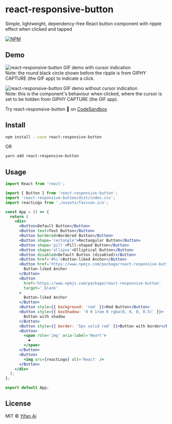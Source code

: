 # react-responsive-button

Simple, lightweight, dependency-free React button component with ripple effect when clicked and tapped

[![NPM](https://img.shields.io/npm/v/react-responsive-button.svg)](https://www.npmjs.com/package/react-responsive-button)

## Demo

![react-responsive-button GIF demo with cursor indication](https://yifanai.s3-ap-southeast-2.amazonaws.com/button/buttons-with-cursor.gif) \
Note: the round black circle shown before the ripple is from GIPHY CAPTURE (the GIF app) to indicate a click.

![react-responsive-button GIF demo without cursor indication](https://yifanai.s3-ap-southeast-2.amazonaws.com/button/buttons-no-cursor.gif) \
Note: this is the component's behaviour when clicked, where the cursor is set to be hidden from GIPHY CAPTURE (the GIF app).

Try react-responsive-button 🚀 on [CodeSandbox](https://codesandbox.io/s/react-responsive-button-nvn2x?file=/src/App.js)

## Install

```bash
npm install --save react-responsive-button
```
OR
```bash
yarn add react-responsive-button
```

## Usage

```jsx
import React from 'react';

import { Button } from 'react-responsive-button';
import 'react-responsive-button/dist/index.css';
import reactLogo from './assets/favicon.ico';

const App = () => {
  return (
    <div>
      <Button>Default Button</Button>
      <Button text>Text Button</Button>
      <Button bordered>Bordered Button</Button>
      <Button shape='rectangle'>Rectangular Button</Button>
      <Button shape='pill'>Pill-shaped Button</Button>
      <Button shape='ellipse'>Elliptical Button</Button>
      <Button disabled>Default Button (disabled)</Button>
      <Button href='#hi'>Button-liked Anchor</Button>
      <Button href='https://www.npmjs.com/package/react-responsive-button'>
        Button-liked Anchor
      </Button>
      <Button
        href='https://www.npmjs.com/package/react-responsive-button'
        target='_blank'
      >
        Button-liked Anchor
      </Button>
      <Button style={{ background: 'red' }}>Red Button</Button>
      <Button style={{ boxShadow: '0 0 1rem 0 rgba(0, 0, 0, 0.5)' }}>
        Button with shadow
      </Button>
      <Button style={{ border: '5px solid red' }}>Button with border</Button>
      <Button>
        <span role='img' aria-label='Heart'>
          ❤️
        </span>
      </Button>
      <Button>
        <img src={reactLogo} alt='React' />
      </Button>
    </div>
  );
};

export default App;
```

## License

MIT © [Yifan Ai](https://github.com/yifaneye/react-responsive-button)
